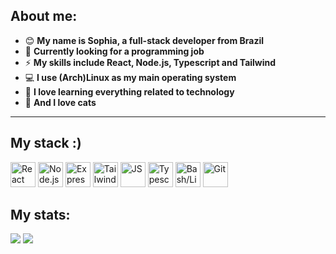 ## About me:

- 😊 **My name is Sophia, a full-stack developer from Brazil**
- 🔭 **Currently looking for a programming job**
- ⚡ **My skills include React, Node.js, Typescript and Tailwind**
- 💻 **I use (Arch)Linux as my main operating system**
- 💖 **I love learning everything related to technology**
- 🧶 **And I love cats**

---

## My stack :)

<div style="display: inline-block">
  <img width="40" title="React" src="https://cdn.jsdelivr.net/gh/devicons/devicon/icons/react/react-original.svg" />
  <img width="40" title="Node.js" src="https://cdn.jsdelivr.net/gh/devicons/devicon/icons/nodejs/nodejs-original.svg" />
  <img width="40" title="Express" src="https://cdn.jsdelivr.net/gh/devicons/devicon/icons/express/express-original.svg" />
  <img width="40" title="TailwindCSS" src="https://cdn.jsdelivr.net/gh/devicons/devicon/icons/tailwindcss/tailwindcss-plain.svg" />
  <img width="40" title="JS" src="https://cdn.jsdelivr.net/gh/devicons/devicon/icons/javascript/javascript-plain.svg" />
  <img width="40" title="Typescript" src="https://cdn.jsdelivr.net/gh/devicons/devicon/icons/typescript/typescript-plain.svg" />
  <img width="40" title="Bash/Linux" src="https://cdn.jsdelivr.net/gh/devicons/devicon/icons/bash/bash-original.svg" />
  <img width="40" title="Git" src="https://cdn.jsdelivr.net/gh/devicons/devicon/icons/git/git-plain.svg" />
</div>

## My stats:

<div style="display: inline-block">
  <img src="https://github-readme-stats.vercel.app/api?username=sph3&show_icons=true&title_color=cba6f7&bg_color=1e1e2e&text_color=cdd6f4&border_color=cba6f7&icon_color=cba6f7"/>
  <img src="https://github-readme-stats.vercel.app/api/top-langs?username=sph3&layout=compact&title_color=cba6f7&bg_color=1e1e2e&text_color=cdd6f4&border_color=cba6f7&icon_color=cba6f7"/>
</div>
